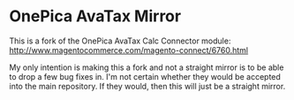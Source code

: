 OnePica AvaTax Mirror
=====================

This is a fork of the OnePica AvaTax Calc Connector module:
http://www.magentocommerce.com/magento-connect/6760.html

My only intention is making this a fork and not a straight mirror
is to be able to drop a few bug fixes in.  I'm not certain whether
they would be accepted into the main repository.  If they would,
then this will just be a straight mirror.

